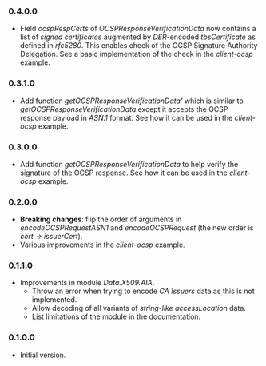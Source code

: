 ### 0.4.0.0

- Field *ocspRespCerts* of *OCSPResponseVerificationData* now contains a list
  of *signed certificates* augmented by *DER*-encoded *tbsCertificate* as defined
  in *rfc5280*. This enables check of the OCSP Signature Authority Delegation.
  See a basic implementation of the check in the *client-ocsp* example.

### 0.3.1.0

- Add function *getOCSPResponseVerificationData'* which is similar to
  *getOCSPResponseVerificationData* except it accepts the OCSP response payload
  in *ASN.1* format. See how it can be used in the *client-ocsp* example.

### 0.3.0.0

- Add function *getOCSPResponseVerificationData* to help verify the signature of
  the OCSP response. See how it can be used in the *client-ocsp* example.

### 0.2.0.0

- **Breaking changes**: flip the order of arguments in *encodeOCSPRequestASN1*
  and *encodeOCSPRequest* (the new order is *cert &#8594; issuerCert*).
- Various improvements in the *client-ocsp* example.

### 0.1.1.0

- Improvements in module *Data.X509.AIA*.
  + Throw an error when trying to encode *CA Issuers* data as this is not
    implemented.
  + Allow decoding of all variants of *string-like* *accessLocation* data.
  + List limitations of the module in the documentation.

### 0.1.0.0

- Initial version.

